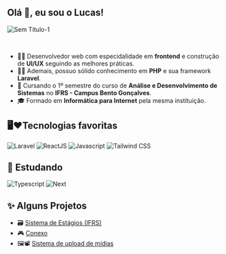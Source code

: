 ## Olá 👋, eu sou o Lucas!
![Sem Título-1](https://github.com/user-attachments/assets/c24908d7-cbe4-4a42-be19-4cda4e324912)

<br>

-  🧑‍💻 Desenvolvedor web com especidalidade em **frontend** e construção de **UI/UX** seguindo as melhores práticas.
-  🐘💜 Ademais, possuo sólido conhecimento em **PHP** e sua framework **Laravel**.
- 📖 Cursando o 1º semestre do curso de **Análise e Desenvolvimento de Sistemas** no **IFRS - Campus Bento Gonçalves**.
- 🎓 Formado em **Informática para Internet** pela mesma instituição.

## 🖥️❤️Tecnologias favoritas 
<div>
  <img alt="Laravel" src="https://img.shields.io/badge/Laravel-FF2D20?style=for-the-badge&logo=laravel&logoColor=white"> 
  <img alt="ReactJS" src="https://img.shields.io/badge/React-20232A?style=for-the-badge&logo=react&logoColor=61DAFB">
  <img alt="Javascript" src="https://img.shields.io/badge/JavaScript-F7DF1E?style=for-the-badge&logo=javascript&logoColor=black">
  <img alt="Tailwind CSS" src="https://img.shields.io/badge/Tailwind_CSS-38B2AC?style=for-the-badge&logo=tailwind-css&logoColor=white">
</div>


## 📖 Estudando
<div>
  <img alt="Typescript" src="https://img.shields.io/badge/TypeScript-007ACC?style=for-the-badge&logo=typescript&logoColor=white">
   <img alt="Next" src="https://img.shields.io/badge/next%20js-000000?style=for-the-badge&logo=nextdotjs&logoColor=white"/>
</div>
 
## ✨ Alguns Projetos
- 🗃️ [Sistema de Estágios (IFRS)](https://github.com/LucasAntunesDev/trabalho_estagios)
- 🎮 [Conexo](https://github.com/LucasAntunesDev/conexo)
- 🖼📽 [Sistema de upload de mídias](https://github.com/LucasAntunesDev/media_upload_system)
